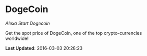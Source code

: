 # DogeCoin
*Alexa Start Dogecoin*

Get the spot price of DogeCoin, one of the top crypto-currencies worldwide!

**Last Updated:** 2016-03-03 20:28:23